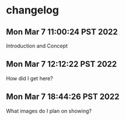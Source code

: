 # changelog
## Mon Mar  7 11:00:24 PST 2022
Introduction and Concept
## Mon Mar  7 12:12:22 PST 2022
How did I get here?
## Mon Mar  7 18:44:26 PST 2022
What images do I plan on showing?